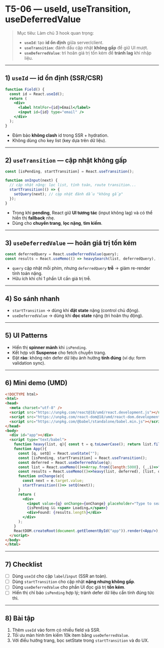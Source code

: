 # T5-06 — useId, useTransition, useDeferredValue

> Mục tiêu: Làm chủ 3 hook quan trọng:
> - **`useId`**: tạo **id ổn định** giữa server/client.
> - **`useTransition`**: đánh dấu cập nhật **không gấp** để giữ UI mượt.
> - **`useDeferredValue`**: trì hoãn giá trị tốn kém để **tránh lag** khi nhập liệu.

---

## 1) `useId` — id ổn định (SSR/CSR)
```jsx
function Field() {
  const id = React.useId();
  return (
    <div>
      <label htmlFor={id}>Email</label>
      <input id={id} type="email" />
    </div>
  );
}
```
- Đảm bảo **không clash** id trong SSR + hydration.
- Không dùng cho key list (key dựa trên dữ liệu).

---

## 2) `useTransition` — cập nhật không gấp
```jsx
const [isPending, startTransition] = React.useTransition();

function onInput(next) {
  // cập nhật nặng: lọc list, tính toán, route transition...
  startTransition(() => {
    setQuery(next); // cập nhật đánh dấu "không gấp"
  });
}
```
- Trong khi **pending**, React giữ **UI tương tác** (input không lag) và có thể hiển thị **fallback** nhẹ.
- Dùng cho **chuyển trang**, **lọc nặng**, **tìm kiếm**.

---

## 3) `useDeferredValue` — hoãn giá trị tốn kém
```jsx
const deferredQuery = React.useDeferredValue(query);
const results = React.useMemo(() => heavySearch(list, deferredQuery), [list, deferredQuery]);
```
- `query` cập nhật mỗi phím, nhưng `deferredQuery` **trễ** → giảm re-render tính toán nặng.
- Hữu ích khi chỉ 1 phần UI cần giá trị trễ.

---

## 4) So sánh nhanh
- `startTransition` → dùng khi **đặt state** nặng (control chủ động).  
- `useDeferredValue` → dùng khi **đọc state** nặng (trì hoãn thụ động).

---

## 5) UI Patterns
- Hiển thị **spinner mảnh** khi `isPending`.  
- Kết hợp với **Suspense** cho fetch chuyển trang.  
- Đặt **rào**: không nên defer dữ liệu ảnh hưởng **tính đúng** (ví dụ: form validation sync).

---

## 6) Mini demo (UMD)
```html
<!DOCTYPE html>
<html>
<head>
  <meta charset="utf-8" />
  <script src="https://unpkg.com/react@18/umd/react.development.js"></script>
  <script src="https://unpkg.com/react-dom@18/umd/react-dom.development.js"></script>
  <script src="https://unpkg.com/@babel/standalone/babel.min.js"></script>
</head>
<body>
  <div id="app"></div>
  <script type="text/babel">
    function heavy(list, q){ const t = q.toLowerCase(); return list.filter(x=>x.toLowerCase().includes(t)); }
    function App(){
      const [q, setQ] = React.useState("");
      const [isPending, startTransition] = React.useTransition();
      const deferred = React.useDeferredValue(q);
      const list = React.useMemo(()=>Array.from({length:5000}, (_,i)=>"Item "+i), []);
      const results = React.useMemo(()=>heavy(list, deferred), [list, deferred]);
      function onChange(e){
        const next = e.target.value;
        startTransition(()=> setQ(next));
      }
      return (
        <div>
          <input value={q} onChange={onChange} placeholder="Type to search 5k items"/>
          {isPending && <span> Loading…</span>}
          <div>Found: {results.length}</div>
        </div>
      );
    }
    ReactDOM.createRoot(document.getElementById("app")).render(<App/>);
  </script>
</body>
</html>
```

---

## 7) Checklist
- [ ] Dùng `useId` cho cặp `label`/`input` (SSR an toàn).
- [ ] Dùng `startTransition` cho cập nhật **nặng nhưng không gấp**.
- [ ] Dùng `useDeferredValue` cho phần UI đọc giá trị **tốn kém**.
- [ ] Hiển thị chỉ báo `isPending` hợp lý; tránh defer dữ liệu cần tính đúng tức thì.

---

## 8) Bài tập
1. Thêm `useId` vào form có nhiều field và SSR.
2. Tối ưu màn hình tìm kiếm 10k item bằng `useDeferredValue`.
3. Với điều hướng trang, bọc setState trong `startTransition` và đo UX.